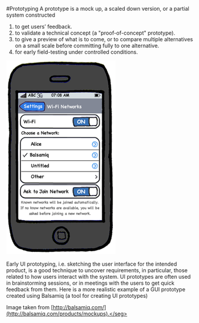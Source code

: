 #Prototyping
A prototype is a mock up, a scaled down version, or a partial system constructed 

1. to get users’ feedback. 
2. to validate a technical concept (a "proof-of-concept" prototype).
3. to give a preview of what is to come, or to compare multiple alternatives on a 
    small scale before committing fully to one alternative. 
4. for early field-testing under controlled conditions. 

<box id="phone-ui-prototype" title="" with="200" float="right">
  <img src="../images/PhoneUiPrototype.png"/>
  
</box>

Early UI prototyping, i.e. sketching the user interface for the intended product, is a good technique 
to uncover requirements, in particular, those related to how users interact with the system. 
UI prototypes are often used in brainstorming sessions, or in meetings with the users to get quick feedback from them. 
<ref src="phone-ui-prototype">Here</ref> is a more realistic example of a GUI prototype created using 
<ref src="bal-image">Balsamiq (a tool for creating UI prototypes)</ref>

<seg id="bal-img" supplementary="true">Image taken from [http://balsamiq.com/](http://balsamiq.com/products/mockups).</seg>




